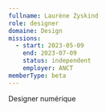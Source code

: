 ```yaml
---
fullname: Laurène Zyskind
role: designer
domaine: Design
missions:
  - start: 2023-05-09
    end: 2023-07-09
    status: independent
    employer: ANCT
memberType: beta
---
```


Designer numérique
